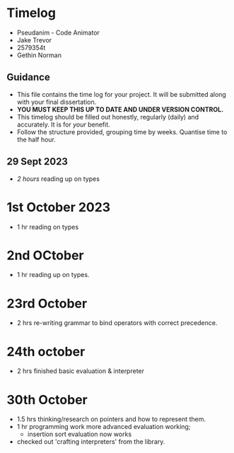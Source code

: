 # Timelog

- Pseudanim - Code Animator
- Jake Trevor
- 2579354t
- Gethin Norman

## Guidance

- This file contains the time log for your project. It will be submitted along with your final dissertation.
- **YOU MUST KEEP THIS UP TO DATE AND UNDER VERSION CONTROL.**
- This timelog should be filled out honestly, regularly (daily) and accurately. It is for _your_ benefit.
- Follow the structure provided, grouping time by weeks. Quantise time to the half hour.

## 29 Sept 2023

- _2 hours_ reading up on types

# 1st October 2023

- 1 hr reading on types

# 2nd OCtober

- 1 hr reading up on types.

# 23rd October

- 2 hrs re-writing grammar to bind operators with correct precedence.

# 24th october

- 2 hrs finished basic evaluation & interpreter

# 30th October

- 1.5 hrs thinking/research on pointers and how to represent them.
- 1 hr programming work more advanced evaluation working;
  - insertion sort evaluation now works
- checked out 'crafting interpreters' from the library.
